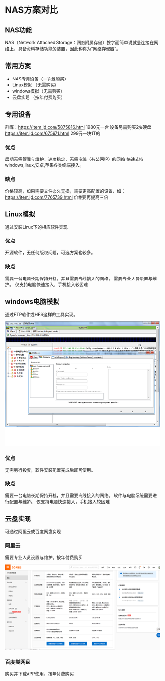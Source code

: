 ﻿# NAS方案对比

## NAS功能
NAS（Network Attached Storage：网络附属存储）按字面简单说就是连接在网络上，具备资料存储功能的装置，因此也称为“网络存储器”。

## 常用方案
- NAS专用设备（一次性购买）
- Linux模拟 （无需购买）
- windows模拟（无需购买）
- 云盘实现 （按年付费购买）

## 专用设备
群晖：https://item.jd.com/5875816.html 1980元一台
设备另需购买2块硬盘 https://item.jd.com/675971.html 299元一块1T的

### 优点
后期无需管理与维护，速度稳定，无需专线（有公网IP）的网络
快速支持windows,linux,安卓,苹果各类终端接入。

### 缺点
价格较高，如果需要文件永久无损，需要更高配置的设备，如：https://item.jd.com/7765739.html 价格要再提高三倍

## Linux模拟
通过安装Linux下的相应软件实现

### 优点
开源软件，无任何版权问题，可选方案也较多。

### 缺点
需要一台电脑长期保持开机，并且需要专线接入的网络。
需要专业人员设置与维护。
仅支持电脑快速接入，手机接入较困难

## windows电脑模拟
通过FTP软件或HFS这样的工具实现。

![软件配置截图](./img/hfs.png)

### 优点
无需另行投资，软件安装配置完成后即可使用。

### 缺点
需要一台电脑长期保持开机，并且需要专线接入的网络。
软件与电脑系统需要进行配置与维护。
仅支持电脑快速接入，手机接入较困难

## 云盘实现
可通过阿里云或百度网盘实现

### 阿里云
需要专业人员设置与维护。按年付费购买

![阿里云购买图](./img/ali_nas.png "阿里云nas购买图")

### 百度类网盘
购买并下载APP使用，按年付费购买

